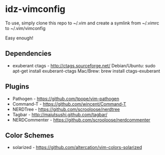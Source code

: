 idz-vimconfig
=============

To use, simply clone this repo to ~/.vim and create a symlink from ~/.vimrc to ~/.vim/vimconfig

Easy enough!

Dependencies
------------

 * exuberant ctags - http://ctags.sourceforge.net/
   Debian/Ubuntu: sudo apt-get install exuberant-ctags
   Mac/Brew: brew install ctags-exuberant

Plugins
-------

 * Pathogen - https://github.com/tpope/vim-pathogen
 * Command-T - https://github.com/wincent/Command-T
 * NERDTree - https://github.com/scrooloose/nerdtree
 * Tagbar - http://majutsushi.github.com/tagbar/
 * NERDCommenter - https://github.com/scrooloose/nerdcommenter

Color Schemes
-------------

 * solarized - https://github.com/altercation/vim-colors-solarized


